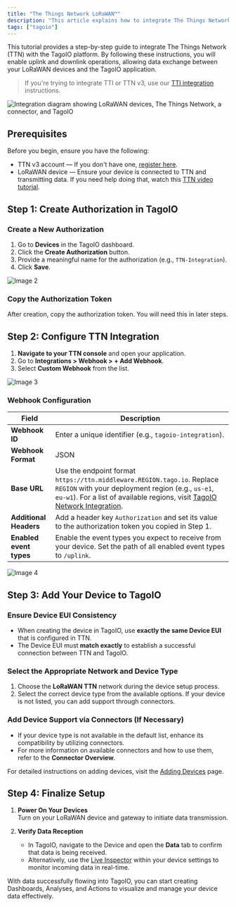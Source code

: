 ```yaml
---
title: "The Things Network LoRaWAN™"
description: "This article explains how to integrate The Things Network (TTN) with the TagoIO platform, enabling uplink and downlink operations between LoRaWAN devices and TagoIO. It lists prerequisites and begins the step-by-step setup process."
tags: ["tagoio"]
---
```

This tutorial provides a step-by-step guide to integrate The Things Network (TTN) with the TagoIO platform. By following these instructions, you will enable uplink and downlink operations, allowing data exchange between your LoRaWAN devices and the TagoIO application.

> If you're trying to integrate TTI or TTN v3, use our [TTI integration](https://community.tago.io/t/how-to-integrate-tagoio-with-ttn-v3/1026) instructions.

![Integration diagram showing LoRaWAN devices, The Things Network, a connector, and TagoIO](/docs_imagem/tagoio/the-things-network-lorawan-2.png)

## Prerequisites

Before you begin, ensure you have the following:

- TTN v3 account — If you don't have one, [register here](https://www.thethingsnetwork.org/get-started).
- LoRaWAN device — Ensure your device is connected to TTN and transmitting data. If you need help doing that, watch this [TTN video tutorial](https://www.youtube.com/watch?v=duwUwXt-hs8).



## Step 1: Create Authorization in TagoIO

### Create a New Authorization
1. Go to **Devices** in the TagoIO dashboard.  
2. Click the **Create Authorization** button.  
3. Provide a meaningful name for the authorization (e.g., `TTN-Integration`).  
4. Click **Save**.  

![Image 2](/docs_imagem/tagoio/external-122ff21d.png)

### Copy the Authorization Token
After creation, copy the authorization token. You will need this in later steps.



## Step 2: Configure TTN Integration

1. **Navigate to your TTN console** and open your application.  
2. Go to **Integrations > Webhook > + Add Webhook**.  
3. Select **Custom Webhook** from the list.

![Image 3](/docs_imagem/tagoio/tagoIO_ttn-WUw.png)

### Webhook Configuration
| Field | Description |
|-------|-------------|
| **Webhook ID** | Enter a unique identifier (e.g., `tagoio-integration`). |
| **Webhook Format** | JSON |
| **Base URL** | Use the endpoint format `https://ttn.middleware.REGION.tago.io`. Replace `REGION` with your deployment region (e.g., `us-e1`, `eu-w1`). For a list of available regions, visit [TagoIO Network Integration](/docs/tagoio/integrations/.md). |
| **Additional Headers** | Add a header key `Authorization` and set its value to the authorization token you copied in Step 1. |
| **Enabled event types** | Enable the event types you expect to receive from your device. Set the path of all enabled event types to `/uplink`. |

![Image 4](/docs_imagem/tagoio/external-eae39401.png)



## Step 3: Add Your Device to TagoIO

### Ensure Device EUI Consistency
- When creating the device in TagoIO, use **exactly the same Device EUI** that is configured in TTN.  
- The Device EUI must **match exactly** to establish a successful connection between TTN and TagoIO.

### Select the Appropriate Network and Device Type
1. Choose the **LoRaWAN TTN** network during the device setup process.  
2. Select the correct device type from the available options. If your device is not listed, you can add support through connectors.

### Add Device Support via Connectors (If Necessary)
- If your device type is not available in the default list, enhance its compatibility by utilizing connectors.  
- For more information on available connectors and how to use them, refer to the **Connector Overview**.

For detailed instructions on adding devices, visit the [Adding Devices](/docs/tagoio/devices/) page.



## Step 4: Finalize Setup

1. **Power On Your Devices**  
   Turn on your LoRaWAN device and gateway to initiate data transmission.

2. **Verify Data Reception**  
   - In TagoIO, navigate to the Device and open the **Data** tab to confirm that data is being received.  
   - Alternatively, use the [Live Inspector](/docs/tagoio/devices/live-inspector.md) within your device settings to monitor incoming data in real-time.

With data successfully flowing into TagoIO, you can start creating Dashboards, Analyses, and Actions to visualize and manage your device data effectively.